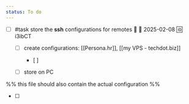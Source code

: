 ```yaml
---
status: To do
---
```

- [ ] #task store the **ssh** configurations for remotes 🔼 📅 2025-02-08 🆔 i3ibCT
	- [ ] create configurations: [[Persona.hr]], [[my VPS - techdot.biz]]
		- [ ] 
	- [ ] store on PC


%% this file should also contain the actual configuration %%

- [ ] 
